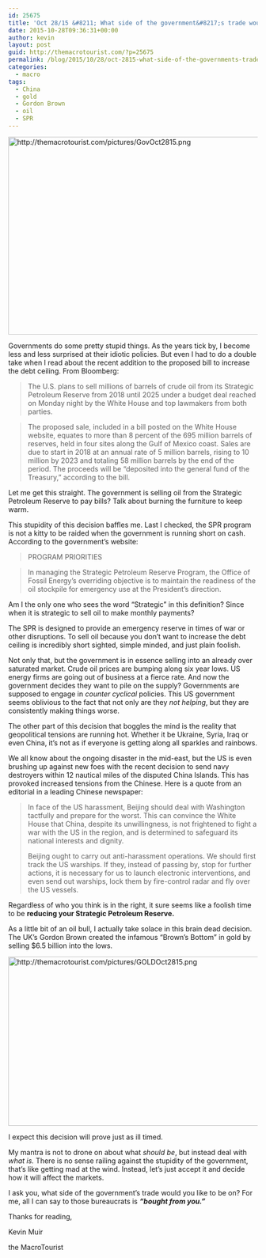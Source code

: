 ```yaml
---
id: 25675
title: 'Oct 28/15 &#8211; What side of the government&#8217;s trade would you like to be on?'
date: 2015-10-28T09:36:31+00:00
author: kevin
layout: post
guid: http://themacrotourist.com/?p=25675
permalink: /blog/2015/10/28/oct-2815-what-side-of-the-governments-trade-would-you-like-to-be-on/
categories:
  - macro
tags:
  - China
  - gold
  - Gordon Brown
  - oil
  - SPR
---
```


  <img src="http://themacrotourist.com/pictures/GovOct2815.png" style="margin:30px atuo;display:block;" alt="http://themacrotourist.com/pictures/GovOct2815.png" width="600" height="400">

Governments do some pretty stupid things. As the years tick by, I become less and less surprised at their idiotic policies. But even I had to do a double take when I read about the recent addition to the proposed bill to increase the debt ceiling. From Bloomberg:

> The U.S. plans to sell millions of barrels of crude oil from its Strategic Petroleum Reserve from 2018 until 2025 under a budget deal reached on Monday night by the White House and top lawmakers from both parties.
  
> The proposed sale, included in a bill posted on the White House website, equates to more than 8 percent of the 695 million barrels of reserves, held in four sites along the Gulf of Mexico coast. Sales are due to start in 2018 at an annual rate of 5 million barrels, rising to 10 million by 2023 and totaling 58 million barrels by the end of the period. The proceeds will be “deposited into the general fund of the Treasury,” according to the bill.

Let me get this straight. The government is selling oil from the Strategic Petroleum Reserve to pay bills? Talk about burning the furniture to keep warm. 

This stupidity of this decision baffles me. Last I checked, the SPR program is not a kitty to be raided when the government is running short on cash. According to the government&#8217;s website:

> PROGRAM PRIORITIES
  
> In managing the Strategic Petroleum Reserve Program, the Office of Fossil Energy&#8217;s overriding objective is to maintain the readiness of the oil stockpile for emergency use at the President&#8217;s direction.

Am I the only one who sees the word &#8220;Strategic&#8221; in this definition? Since when it is strategic to sell oil to make monthly payments? 

The SPR is designed to provide an emergency reserve in times of war or other disruptions. To sell oil because you don&#8217;t want to increase the debt ceiling is incredibly short sighted, simple minded, and just plain foolish. 

Not only that, but the government is in essence selling into an already over saturated market. Crude oil prices are bumping along six year lows. US energy firms are going out of business at a fierce rate. And now the government decides they want to pile on the supply? Governments are supposed to engage in _counter cyclical_ policies. This US government seems oblivious to the fact that not only are they _not helping_, but they are consistently making things worse.

The other part of this decision that boggles the mind is the reality that geopolitical tensions are running hot. Whether it be Ukraine, Syria, Iraq or even China, it&#8217;s not as if everyone is getting along all sparkles and rainbows. 

We all know about the ongoing disaster in the mid-east, but the US is even brushing up against new foes with the recent decision to send navy destroyers within 12 nautical miles of the disputed China Islands. This has provoked increased tensions from the Chinese. Here is a quote from an editorial in a leading Chinese newspaper:

> In face of the US harassment, Beijing should deal with Washington tactfully and prepare for the worst. This can convince the White House that China, despite its unwillingness, is not frightened to fight a war with the US in the region, and is determined to safeguard its national interests and dignity.
> 
> Beijing ought to carry out anti-harassment operations. We should first track the US warships. If they, instead of passing by, stop for further actions, it is necessary for us to launch electronic interventions, and even send out warships, lock them by fire-control radar and fly over the US vessels.

Regardless of who you think is in the right, it sure seems like a foolish time to be **reducing your Strategic Petroleum Reserve.** 

As a little bit of an oil bull, I actually take solace in this brain dead decision. The UK&#8217;s Gordon Brown created the infamous &#8220;Brown&#8217;s Bottom&#8221; in gold by selling $6.5 billion into the lows. 


  <img src="http://themacrotourist.com/pictures/GOLDOct2815.png" style="margin:30px atuo;display:block;" alt="http://themacrotourist.com/pictures/GOLDOct2815.png" width="600" height="342">

I expect this decision will prove just as ill timed. 

My mantra is not to drone on about what _should be_, but instead deal with _what is._ There is no sense railing against the stupidity of the government, that&#8217;s like getting mad at the wind. Instead, let&#8217;s just accept it and decide how it will affect the markets.

I ask you, what side of the government&#8217;s trade would you like to be on? For me, all I can say to those bureaucrats is **_&#8220;bought from you.&#8221;_**

Thanks for reading,
  
Kevin Muir
  
the MacroTourist